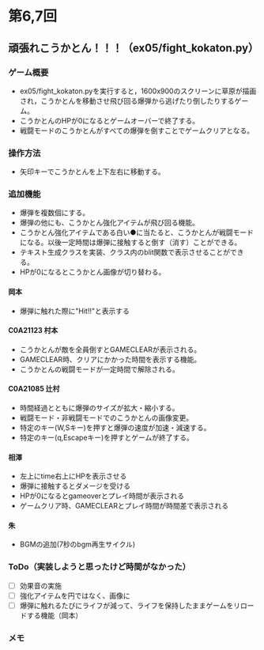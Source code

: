 # 第6,7回
## 頑張れこうかとん！！！（ex05/fight_kokaton.py）
### ゲーム概要
- ex05/fight_kokaton.pyを実行すると，1600x900のスクリーンに草原が描画され，こうかとんを移動させ飛び回る爆弾から逃げたり倒したりするゲーム。
- こうかとんのHPが0になるとゲームオーバーで終了する。
- 戦闘モードのこうかとんがすべての爆弾を倒すことでゲームクリアとなる。
### 操作方法
- 矢印キーでこうかとんを上下左右に移動する。
### 追加機能
- 爆弾を複数個にする。
- 爆弾の他にも、こうかとん強化アイテムが飛び回る機能。
- こうかとん強化アイテムである白い●に当たると、こうかとんが戦闘モードになる。以後一定時間は爆弾に接触すると倒す（消す）ことができる。
- テキスト生成クラスを実装、クラス内のblit関数で表示させることができる。
- HPが0になるとこうかとん画像が切り替わる。


#### 岡本
- 爆弾に触れた際に"Hit!!"と表示する
#### C0A21123 村本
- こうかとんが敵を全員倒すとGAMECLEARが表示される。
- GAMECLEAR時、クリアにかかった時間を表示する機能。
- こうかとんの戦闘モードが一定時間で解除される。
#### C0A21085 辻村
- 時間経過とともに爆弾のサイズが拡大・縮小する。
- 戦闘モード・非戦闘モードでのこうかとんの画像変更。
- 特定のキー(W,Sキー)を押すと爆弾の速度が加速・減速する。
- 特定のキー(q,Escapeキー)を押すとゲームが終了する。
#### 相澤
- 左上にtime右上にHPを表示させる
- 爆弾に接触するとダメージを受ける
- HPが0になるとgameoverとプレイ時間が表示される
- ゲームクリア時、GAMECLEARとプレイ時間が時間差で表示される
#### 朱
- BGMの追加(7秒のbgm再生サイクル)


### ToDo（実装しようと思ったけど時間がなかった）
- [ ] 効果音の実施
- [ ] 強化アイテムを円ではなく、画像に
- [ ] 爆弾に触れるたびにライフが減って、ライフを保持したままゲームをリロードする機能（岡本）
### メモ
